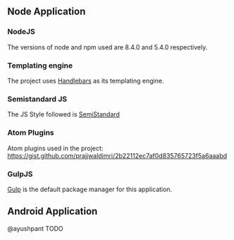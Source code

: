 ## Node Application

### NodeJS

The versions of node and npm used are 8.4.0 and 5.4.0 respectively.

### Templating engine

The project uses [Handlebars](https://handlebarsjs.com) as its templating engine.

### Semistandard JS

The JS Style followed is [SemiStandard](https://github.com/Flet/semistandard)

### Atom Plugins

Atom plugins used in the project:
<https://gist.github.com/prajjwaldimri/2b22112ec7af0d835765723f5a6aaabd>


### GulpJS

[Gulp](https://gulpjs.com/) is the default package manager for this application.

## Android Application

@ayushpant TODO
